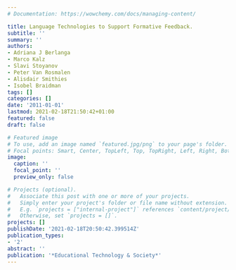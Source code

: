 ```yaml
---
# Documentation: https://wowchemy.com/docs/managing-content/

title: Language Technologies to Support Formative Feedback.
subtitle: ''
summary: ''
authors:
- Adriana J Berlanga
- Marco Kalz
- Slavi Stoyanov
- Peter Van Rosmalen
- Alisdair Smithies
- Isobel Braidman
tags: []
categories: []
date: '2011-01-01'
lastmod: 2021-02-18T21:50:42+01:00
featured: false
draft: false

# Featured image
# To use, add an image named `featured.jpg/png` to your page's folder.
# Focal points: Smart, Center, TopLeft, Top, TopRight, Left, Right, BottomLeft, Bottom, BottomRight.
image:
  caption: ''
  focal_point: ''
  preview_only: false

# Projects (optional).
#   Associate this post with one or more of your projects.
#   Simply enter your project's folder or file name without extension.
#   E.g. `projects = ["internal-project"]` references `content/project/deep-learning/index.md`.
#   Otherwise, set `projects = []`.
projects: []
publishDate: '2021-02-18T20:50:42.399514Z'
publication_types:
- '2'
abstract: ''
publication: '*Educational Technology & Society*'
---
```

